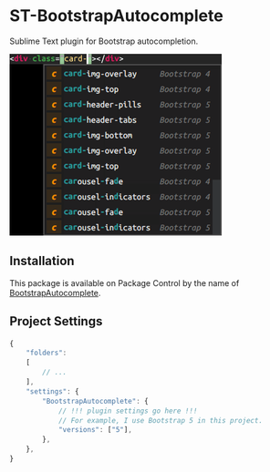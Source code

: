 # ST-BootstrapAutocomplete

Sublime Text plugin for Bootstrap autocompletion.

![screenshot-st4](https://raw.githubusercontent.com/jfcherng-sublime/ST-BootstrapAutocomplete/main/docs/screenshot-st4.png)

## Installation

This package is available on Package Control by the name of [BootstrapAutocomplete](https://packagecontrol.io/packages/BootstrapAutocomplete).

## Project Settings

```js
{
    "folders":
    [
        // ...
    ],
    "settings": {
        "BootstrapAutocomplete": {
            // !!! plugin settings go here !!!
            // For example, I use Bootstrap 5 in this project.
            "versions": ["5"],
        },
    },
}
```
